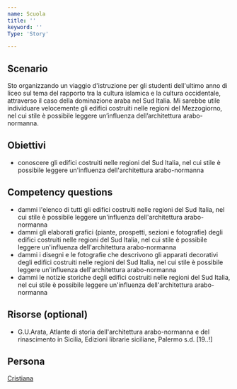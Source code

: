 ```yaml
---
name: Scuola
title: ''
keyword: ''
Type: 'Story'

---
```


## Scenario
Sto organizzando un viaggio d'istruzione per gli studenti dell'ultimo anno di liceo sul tema del rapporto tra la cultura islamica e la cultura occidentale, attraverso il caso della dominazione araba nel Sud Italia. Mi sarebbe utile individuare velocemente gli edifici costruiti nelle regioni del Mezzogiorno, nel cui stile è possibile leggere un’influenza dell’architettura arabo-normanna. 

## Obiettivi
- conoscere gli edifici costruiti nelle regioni del Sud Italia, nel cui stile è possibile leggere un'influenza dell'architettura arabo-normanna

## Competency questions
- dammi l'elenco di tutti gli edifici costruiti nelle regioni del Sud Italia, nel cui stile è possibile leggere un'influenza dell'architettura arabo-normanna
- dammi gli elaborati grafici (piante, prospetti, sezioni e fotografie) degli edifici costruiti nelle regioni del Sud Italia, nel cui stile è possibile leggere un'influenza dell'architettura arabo-normanna
- dammi i disegni e le fotografie che descrivono gli apparati decorativi degli edifici costruiti nelle regioni del Sud Italia, nel cui stile è possibile leggere un'influenza dell'architettura arabo-normanna
- dammi le notizie storiche degli edifici costruiti nelle regioni del Sud Italia, nel cui stile è possibile leggere un'influenza dell'architettura arabo-normanna


## Risorse (optional)
- G.U.Arata, Atlante di storia dell'architettura arabo-normanna e del rinascimento in Sicilia, Edizioni librarie siciliane, Palermo s.d. [19..!]

## Persona
[Cristiana](https://github.com/read-project/stories/blob/main/Persona/Cristiana.md) 
